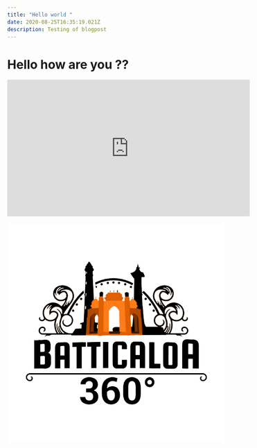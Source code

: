 ```yaml
---
title: "Hello world "
date: 2020-08-25T16:35:19.021Z
description: Testing of blogpost
---
```

# Hello how are you ?? 



<iframe width="560" height="315" src="https://www.youtube.com/embed/ZzYsLTz5pzQ" frameborder="0" allow="accelerometer; autoplay; encrypted-media; gyroscope; picture-in-picture" allowfullscreen></iframe>

![](batticaloa360-logo.png)